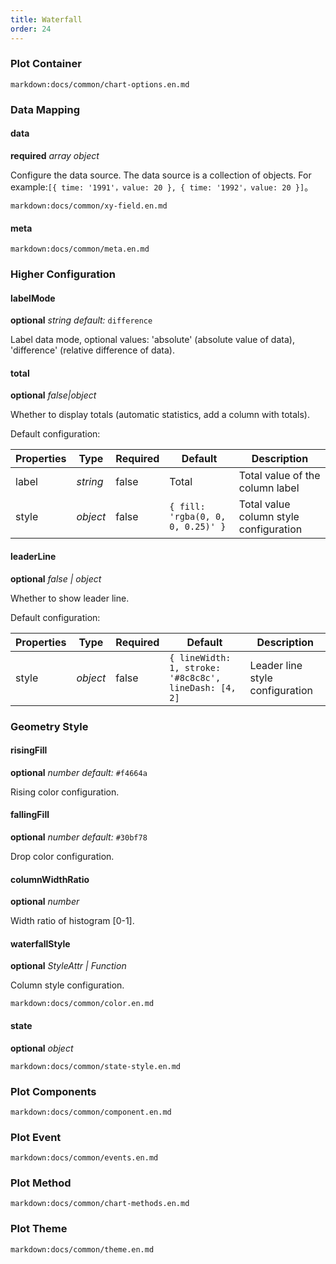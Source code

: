 ```yaml
---
title: Waterfall
order: 24
---
```


### Plot Container

`markdown:docs/common/chart-options.en.md`

### Data Mapping

#### data

<description>**required** _array object_</description>

Configure the data source. The data source is a collection of objects. For example:`[{ time: '1991'，value: 20 }, { time: '1992'，value: 20 }]`。

`markdown:docs/common/xy-field.en.md`

#### meta

`markdown:docs/common/meta.en.md`

### Higher Configuration

#### labelMode

<description>**optional** _string_ _default:_ `difference`</description>

Label data mode, optional values: 'absolute' (absolute value of data), 'difference' (relative difference of data).

#### total

<description>**optional** _false|object_</description>

Whether to display totals (automatic statistics, add a column with totals).

Default configuration:

| Properties | Type     | Required | Default                           | Description                            |
| :--------- | -------- | -------- | --------------------------------- | -------------------------------------- |
| label      | _string_ | false    | Total                             | Total value of the column label        |
| style      | _object_ | false    | `{ fill: 'rgba(0, 0, 0, 0.25)' }` | Total value column style configuration |

#### leaderLine

<description>**optional** _false | object_</description>

Whether to show leader line.

Default configuration:

| Properties | Type     | Required | Default                                               | Description                     |
| :--------- | -------- | -------- | ----------------------------------------------------- | ------------------------------- |
| style      | _object_ | false    | `{ lineWidth: 1, stroke: '#8c8c8c', lineDash: [4, 2]` | Leader line style configuration |

### Geometry Style

#### risingFill

<description>**optional** _number_ _default:_ `#f4664a`</description>

Rising color configuration.

#### fallingFill

<description>**optional** _number_ _default:_ `#30bf78`</description>

Drop color configuration.

#### columnWidthRatio

<description>**optional** _number_</description>

Width ratio of histogram [0-1].

#### waterfallStyle

<description>**optional** _StyleAttr | Function_</description>

Column style configuration.

`markdown:docs/common/color.en.md`

#### state

<description>**optional** _object_</description>

`markdown:docs/common/state-style.en.md`

### Plot Components

`markdown:docs/common/component.en.md`

### Plot Event

`markdown:docs/common/events.en.md`

### Plot Method

`markdown:docs/common/chart-methods.en.md`

### Plot Theme

`markdown:docs/common/theme.en.md`

